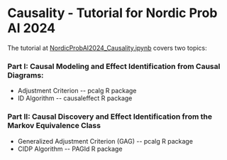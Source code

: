 # Causality - Tutorial for Nordic Prob AI 2024

The tutorial at [NordicProbAI2024_Causality.ipynb](https://colab.research.google.com/github/adele/Causality-Tutorial/blob/main/Nordic%20ProbAI%202024/NordicProbAI2024_Causality.ipynb) covers two topics:

### Part I: Causal Modeling and Effect Identification from Causal Diagrams:

-   Adjustment Criterion -- pcalg R package
-   ID Algorithm -- causaleffect R package

### Part II: Causal Discovery and Effect Identification from the Markov Equivalence Class

-   Generalized Adjustment Criterion (GAG) -- pcalg R package
-   CIDP Algorithm -- PAGId R package

